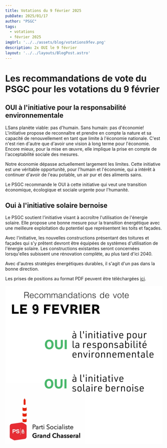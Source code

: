 ```yaml
---
title: Votations du 9 février 2025
pubDate: 2025/01/17
author: "PSGC"
tags:
  - votations
  - février 2025
imgUrl: '../../assets/blog/votations9fev.png'
description: 2x OUI le 9 février 
layout: '../../layouts/BlogPost.astro'
---
```


# Les recommandations de vote du PSGC pour les votations du 9 février

## OUI à l'initiative pour la responsabilité environnementale
LSans planète viable: pas d'humain. Sans humain: pas d'économie! 
L'initiative propose de reconnaître et prendre en compte la nature et sa capacité de renouvellement en tant que limite à l'économie nationale. C'est n'est rien d'autre que d'avoir une vision à long terme pour l'économie. Encore mieux, pour la mise en œuvre, elle implique la prise en compte de l'acceptabilité sociale des mesures. 

Notre économie dépasse actuellement largement les limites. Cette initiative est une véritable opportunité, pour l'humain et l'économie, qui a intérêt à continuer d'avoir de l'eau potable, un air pur et des aliments sains. 

Le PSGC recommande le OUI à cette initiative qui veut une transition économique, écologique et sociale urgente pour l'humanité.

## Oui à l'initiative solaire bernoise
Le PSGC soutient l'initiative visant à accroître l'utilisation de l'énergie solaire. Elle propose une bonne mesure pour la transition énergétique avec une meilleure exploitation du potentiel que représentent les toits et façades. 

Avec l'initiative, les nouvelles constructions présentant des toitures et façades qui s'y prêtent devront être équipées de systèmes d'utilisation de l'énergie solaire. Les constructions existantes seront concernées lorsqu'elles subissent une rénovation complète, au plus tard d'ici 2040. 

Avec d'autres stratégies énergétiques durables, il s'agit d'un pas dans la bonne direction. 



Les prises de positions au format PDF peuvent être téléchargées <a
      href='/docs/communications/2025_01_13_Recommandations_votations9fev_PSGC.pdf'
      target='_blank'
      class='text-blue'>ici</a>.


![élections2024.](../../assets/blog/votations9fev.png)

